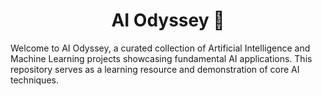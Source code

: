 <h1 align="center">AI Odyssey 🚀</h1>
Welcome to AI Odyssey, a curated collection of Artificial Intelligence and Machine Learning projects showcasing fundamental AI applications. This repository serves as a learning resource and demonstration of core AI techniques.

